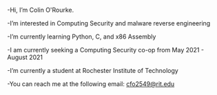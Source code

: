 -Hi, I’m Colin O'Rourke. 

-I’m interested in Computing Security and malware reverse engineering 

-I’m currently learning Python, C, and x86 Assembly

-I am currently seeking a Computing Security co-op from May 2021 - August 2021

-I’m currently a student at Rochester Institute of Technology 

-You can reach me at the following email: cfo2549@rit.edu

